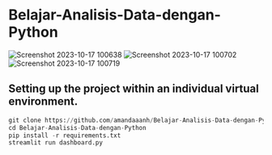 # Belajar-Analisis-Data-dengan-Python

![Screenshot 2023-10-17 100638](https://github.com/amandaaanh/Belajar-Analisis-Data-dengan-Python/assets/125637539/d69813ad-a45d-4303-a34b-80fd63f0e36d)
![Screenshot 2023-10-17 100702](https://github.com/amandaaanh/Belajar-Analisis-Data-dengan-Python/assets/125637539/fc4903cf-b1b6-4868-9291-afeab2859f99)
![Screenshot 2023-10-17 100719](https://github.com/amandaaanh/Belajar-Analisis-Data-dengan-Python/assets/125637539/351c29bb-a11b-4057-9236-e894a0d794e0)

## Setting up the project within an individual virtual environment.
```python
git clone https://github.com/amandaaanh/Belajar-Analisis-Data-dengan-Python.git
cd Belajar-Analisis-Data-dengan-Python
pip install -r requirements.txt
streamlit run dashboard.py
```
